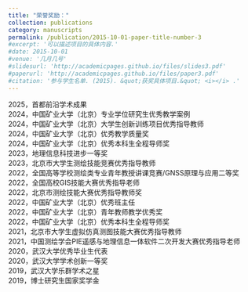 ```yaml
---
title: "荣誉奖励："
collection: publications
category: manuscripts
permalink: /publication/2015-10-01-paper-title-number-3
#excerpt: '可以描述项目的具体内容.'
#date: 2015-10-01
#venue: '几月几号'
#slidesurl: 'http://academicpages.github.io/files/slides3.pdf'
#paperurl: 'http://academicpages.github.io/files/paper3.pdf'
#citation: '参与学生名单. (2015). &quot;获奖具体项目.&quot; <i></i> .'
---
```

2025，首都前沿学术成果                                                
2024，中国矿业大学（北京）专业学位研究生优秀教学案例                                                
2024，中国矿业大学（北京）大学生创新训练项目优秀指导教师                                                
2024，中国矿业大学（北京）优秀教学质量奖                                                
2024，中国矿业大学（北京）优秀本科生全程导师奖                                                
2023，地理信息科技进步一等奖                                                
2023，北京市大学生测绘技能竞赛优秀指导教师                                                
2022，全国高等学校测绘类专业青年教授讲课竞赛/GNSS原理与应用二等奖                                                
2022，全国高校GIS技能大赛优秀指导老师                                                
2022，北京市测绘技能大赛优秀指导教师奖                                                
2022，中国矿业大学（北京）优秀班主任                                                
2022，中国矿业大学（北京）青年教师教学优秀奖                                                
2022，中国矿业大学（北京）优秀本科生全程导师奖                                                
2021，北京市大学生虚拟仿真测图技能大赛优秀指导教师                                                
2021，中国测绘学会PIE遥感与地理信息一体软件二次开发大赛优秀指导老师                                                
2020，武汉大学优秀毕业生代表                                                
2020，武汉大学学术创新一等奖                                                
2019，武汉大学乐群学术之星                                                
2019，博士研究生国家奖学金                                                

